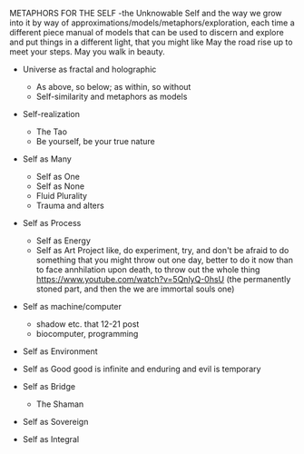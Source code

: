 METAPHORS FOR THE SELF
-the Unknowable Self
and the way we grow into it by way of approximations/models/metaphors/exploration, each time a different piece
manual of models that can be used to discern and explore and put things in a different light, that you might like
May the road rise up to meet your steps.
May you walk in beauty.

- Universe as fractal and holographic
  - As above, so below; as within, so without
  - Self-similarity and metaphors as models

- Self-realization
  - The Tao
  - Be yourself, be your true nature

- Self as Many
  * Self as One
  * Self as None
  * Fluid Plurality
  * Trauma and alters

- Self as Process
  * Self as Energy
  * Self as Art Project
    like, do experiment, try, and don't be afraid to do something that you might throw out one day, better to do it now than to face annhilation upon death, to throw out the whole thing https://www.youtube.com/watch?v=5QnlyQ-0hsU (the permanently stoned part, and then the we are immortal souls one)

- Self as machine/computer
  - shadow etc. that 12-21 post
  - biocomputer, programming

- Self as Environment

- Self as Good
  good is infinite and enduring and evil is temporary

- Self as Bridge
  * The Shaman

- Self as Sovereign

- Self as Integral